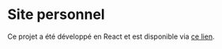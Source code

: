 # Site personnel

Ce projet a été développé en React et est disponible via [ce lien](https://mariusthiesset.fr).
